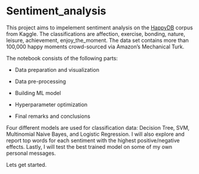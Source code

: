 # Sentiment_analysis

This project aims to impelement sentiment analysis on the  [HappyDB](https://www.kaggle.com/ritresearch/happydb) corpus from Kaggle. The classifications are affection, exercise, bonding, nature, leisure, achievement, enjoy_the_moment. The data set contains more than 100,000 happy moments crowd-sourced via Amazon’s Mechanical Turk. 

The notebook consists of the following parts:

- Data preparation and visualization

- Data pre-processing

- Building ML model

- Hyperparameter optimization

- Final remarks and conclusions

Four different models are used for classification data: Decision Tree, SVM, Multinomial Naive Bayes, and Logistic Regression. I will also explore and report top words for each sentiment with the highest positive/negative effects. Lastly, I will test the best trained model on some of my own personal messages.  

Lets get started. 
